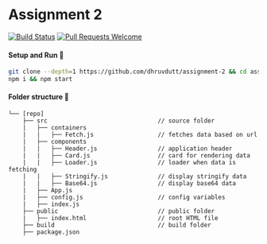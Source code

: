 # Assignment 2

[![Build Status](https://travis-ci.org/FriendsAndCompany/assignment-2.svg)](https://travis-ci.org/FriendsAndCompany/assignment-2)
[![Pull Requests Welcome](https://img.shields.io/badge/PRs-welcome-brightgreen.svg?style=flat)](http://makeapullrequest.com)

#### Setup and Run :runner:

```bash
git clone --depth=1 https://github.com/dhruvdutt/assignment-2 && cd assignment-2
npm i && npm start
```

#### Folder structure :evergreen_tree:

```
└── [repo]
    ├── src                               // source folder
    |   ├── containers
    |   |   ├── Fetch.js                  // fetches data based on url
    |   ├── components
    |   |   ├── Header.js                 // application header
    |   |   ├── Card.js                   // card for rendering data
    |   |   ├── Loader.js                 // loader when data is fetching
    |   |   ├── Stringify.js              // display stringify data
    |   |   ├── Base64.js                 // display base64 data
    |   ├── App.js
    |   ├── config.js                     // config variables
    |   ├── index.js
    ├── public                            // public folder
    |   ├── index.html                    // root HTML file
    ├── build                             // build folder
    ├── package.json
```
